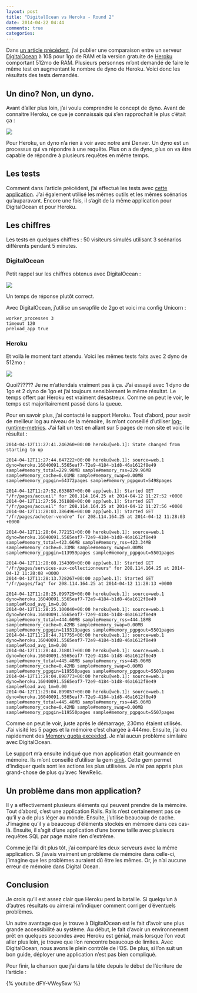 ```yaml
---
layout: post
title: "DigitalOcean vs Heroku - Round 2"
date: 2014-04-22 04:44
comments: true
categories:
---
```


Dans [un article précédent](http://gcorbel.github.io/blog/blog/2014/03/29/benchmark-entre-digitalocean-et-heroku/), j&#8217;ai publier une comparaison entre un serveur [DigitalOcean](https://www.digitalocean.com/) à 10$ pour 1go de RAM et la version gratuite de [Heroku](http://heroku.com/) comportant 512mo de RAM. Plusieurs personnes m&#8217;ont demandé de faire le même test en augmentant le nombre de dyno de Heroku. Voici donc les résultats des tests demandés.

<!--more-->

## Un dino? Non, un dyno.

Avant d&#8217;aller plus loin, j&#8217;ai voulu comprendre le concept de dyno. Avant de connaitre Heroku, ce que je connaissais qui s&#8217;en rapprochait le plus c&#8217;était ça :

![](http://img4.hostingpics.net/pics/330071denverdernierdinosaure.jpg)

Pour Heroku, un dyno n&#8217;a rien à voir avec notre ami Denver. Un dyno est un processus qui va répondre à une requête. Plus on a de dyno, plus on va être capable de répondre à plusieurs requêtes en même temps.

## Les tests

Comment dans l&#8217;article précédent, j&#8217;ai effectué les tests avec [cette application](https://github.com/GCorbel/lescollectionneursassocies/tree/9d88ded4810575a37ac6ad5e7ceaaeeb93b40b17). J&#8217;ai également utilisé les mêmes outils et les mêmes scénarios qu&#8217;auparavant. Encore une fois, il s&#8217;agit de la même application pour DigitalOcean et pour Heroku.

## Les chiffres

Les tests en quelques chiffres : 50 visiteurs simulés utilisant 3 scénarios différents pendant 5 minutes.

### DigitalOcean

Petit rappel sur les chiffres obtenus avec DigitalOcean :

![](http://img11.hostingpics.net/pics/410612Slection007.png)

Un temps de réponse plutôt correct.

Avec DigitalOcean, j&#8217;utilise un swapfile de 2go et voici ma config Unicorn :

    worker_processes 3
    timeout 120
    preload_app true

### Heroku

Et voilà le moment tant attendu. Voici les mêmes tests faits avec 2 dyno de 512mo :

![](http://img4.hostingpics.net/pics/326257Slection008.png)

Quoi?????? Je ne m&#8217;attendais vraiment pas à ça. J&#8217;ai essayé avec 1 dyno de 1go et 2 dyno de 1go et j&#8217;ai toujours sensiblement le même résultat. Le temps offert par Heroku est vraiment désastreux. Comme on peut le voir, le temps est majoritairement passé dans la queue.

Pour en savoir plus, j&#8217;ai contacté le support Heroku. Tout d&#8217;abord, pour avoir de meilleur log au niveau de la mémoire, ils m&#8217;ont conseillé d&#8217;utiliser [log-runtime-metrics](https://devcenter.heroku.com/articles/log-runtime-metrics). J&#8217;ai fait un test en allant sur 5 pages de mon site et voici le résultat :

    2014-04-12T11:27:41.246260+00:00 heroku[web.1]: State changed from starting to up

    2014-04-12T11:27:44.647222+00:00 heroku[web.1]: source=web.1 dyno=heroku.16040091.5565eaf7-72e9-4184-b1d8-46a1612f8e49 sample#memory_total=229.98MB sample#memory_rss=229.96MB sample#memory_cache=0.01MB sample#memory_swap=0.00MB sample#memory_pgpgin=64372pages sample#memory_pgpgout=5498pages

    2014-04-12T11:27:52.633087+00:00 app[web.1]: Started GET "/fr/pages/accueil" for 208.114.164.25 at 2014-04-12 11:27:52 +0000
    2014-04-12T11:27:56.361888+00:00 app[web.1]: Started GET "/fr/pages/accueil" for 208.114.164.25 at 2014-04-12 11:27:56 +0000
    2014-04-12T11:28:03.386496+00:00 app[web.1]: Started GET "/fr/pages/acheter-vendre" for 208.114.164.25 at 2014-04-12 11:28:03 +0000

    2014-04-12T11:28:04.772151+00:00 heroku[web.1]: source=web.1 dyno=heroku.16040091.5565eaf7-72e9-4184-b1d8-46a1612f8e49 sample#memory_total=423.66MB sample#memory_rss=423.34MB sample#memory_cache=0.33MB sample#memory_swap=0.00MB sample#memory_pgpgin=113959pages sample#memory_pgpgout=5501pages

    2014-04-12T11:28:08.154309+00:00 app[web.1]: Started GET "/fr/pages/services-aux-collectionneurs" for 208.114.164.25 at 2014-04-12 11:28:08 +0000
    2014-04-12T11:28:13.728267+00:00 app[web.1]: Started GET "/fr/pages/faq" for 208.114.164.25 at 2014-04-12 11:28:13 +0000

    2014-04-12T11:28:25.099729+00:00 heroku[web.1]: source=web.1 dyno=heroku.16040091.5565eaf7-72e9-4184-b1d8-46a1612f8e49 sample#load_avg_1m=0.00
    2014-04-12T11:28:25.100040+00:00 heroku[web.1]: source=web.1 dyno=heroku.16040091.5565eaf7-72e9-4184-b1d8-46a1612f8e49 sample#memory_total=444.60MB sample#memory_rss=444.18MB sample#memory_cache=0.42MB sample#memory_swap=0.00MB sample#memory_pgpgin=119319pages sample#memory_pgpgout=5501pages
    2014-04-12T11:28:44.717755+00:00 heroku[web.1]: source=web.1 dyno=heroku.16040091.5565eaf7-72e9-4184-b1d8-46a1612f8e49 sample#load_avg_1m=0.00
    2014-04-12T11:28:44.718017+00:00 heroku[web.1]: source=web.1 dyno=heroku.16040091.5565eaf7-72e9-4184-b1d8-46a1612f8e49 sample#memory_total=445.48MB sample#memory_rss=445.06MB sample#memory_cache=0.42MB sample#memory_swap=0.00MB sample#memory_pgpgin=119550pages sample#memory_pgpgout=5507pages
    2014-04-12T11:29:04.898773+00:00 heroku[web.1]: source=web.1 dyno=heroku.16040091.5565eaf7-72e9-4184-b1d8-46a1612f8e49 sample#load_avg_1m=0.00
    2014-04-12T11:29:04.899057+00:00 heroku[web.1]: source=web.1 dyno=heroku.16040091.5565eaf7-72e9-4184-b1d8-46a1612f8e49 sample#memory_total=445.48MB sample#memory_rss=445.06MB sample#memory_cache=0.42MB sample#memory_swap=0.00MB sample#memory_pgpgin=119550pages sample#memory_pgpgout=5507pages

Comme on peut le voir, juste après le démarrage, 230mo étaient utilisés. J&#8217;ai visité les 5 pages et la mémoire c&#8217;est chargée à 444mo. Ensuite, j&#8217;ai eu rapidement des [Memory quota exceeded](https://devcenter.heroku.com/articles/error-codes#r14-memory-quota-exceeded). Je n&#8217;ai aucun problème similaire avec DigitalOcean.

Le support m&#8217;a ensuite indiqué que mon application était gourmande en mémoire. Ils m&#8217;ont conseillé d&#8217;utiliser la gem [oink](https://github.com/noahd1/oink). Cette gem permet d&#8217;indiquer quels sont les actions les plus utilisées. Je n&#8217;ai pas appris plus grand-chose de plus qu&#8217;avec NewRelic.

## Un problème dans mon application?

Il y a effectivement plusieurs éléments qui peuvent prendre de la mémoire. Tout d&#8217;abord, c&#8217;est une application Rails. Rails n&#8217;est certainement pas ce qu&#8217;il y a de plus léger au monde. Ensuite, j&#8217;utilise beaucoup de cache. J&#8217;imagine qu&#8217;il y a beaucoup d&#8217;éléments stockés en mémoire dans ces cas-là. Ensuite, il s&#8217;agit d&#8217;une application d&#8217;une bonne taille avec plusieurs requêtes SQL par page maire rien d&#8217;extrême.

Comme je l&#8217;ai dit plus tôt, j&#8217;ai comparé les deux serveurs avec la même application. Si j&#8217;avais vraiment un problème de mémoire dans celle-ci, j&#8217;imagine que les problèmes auraient dû être les mêmes. Or, je n&#8217;ai aucune erreur de mémoire dans Digital Ocean.

## Conclusion

Je crois qu&#8217;il est assez clair que Heroku perd la bataille. Si quelqu&#8217;un à d&#8217;autres résultats ou aimerai m&#8217;indiquer comment corriger d&#8217;éventuels problèmes.

Un autre avantage que je trouve à DigitalOcean est le fait d&#8217;avoir une plus grande accessibilité au système. Au début, le fait d&#8217;avoir un environnement prêt en quelques secondes avec Heroku est génial, mais lorsque l&#8217;on veut aller plus loin, je trouve que l&#8217;on rencontre beaucoup de limites. Avec DigitalOcean, nous avons le plein contrôle de l&#8217;OS. De plus, si l&#8217;on suit un bon guide, déployer une application n&#8217;est pas bien compliqué.

Pour finir, la chanson que j&#8217;ai dans la tête depuis le début de l&#8217;écriture de l&#8217;article :

{% youtube dFY-VWey5xw %}
